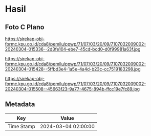 # Hasil

## Foto C Plano

https://sirekap-obj-formc.kpu.go.id/cda8/pemilu/ppwp/71/07/03/20/09/7107032009002-20240304-015336--2d3fe104-ebe7-45cd-bcd0-d0f99981a63f.jpg

https://sirekap-obj-formc.kpu.go.id/cda8/pemilu/ppwp/71/07/03/20/09/7107032009002-20240304-015428--5ffbd3e4-1a5e-4a4d-b23c-cc7519183298.jpg

https://sirekap-obj-formc.kpu.go.id/cda8/pemilu/ppwp/71/07/03/20/09/7107032009002-20240304-015508--45663f23-9a77-4675-894b-ffcc19e7fc89.jpg


## Metadata

| Key        | Value               |
| ---------- | ------------------- |
| Time Stamp | 2024-03-04 02:00:00 |



